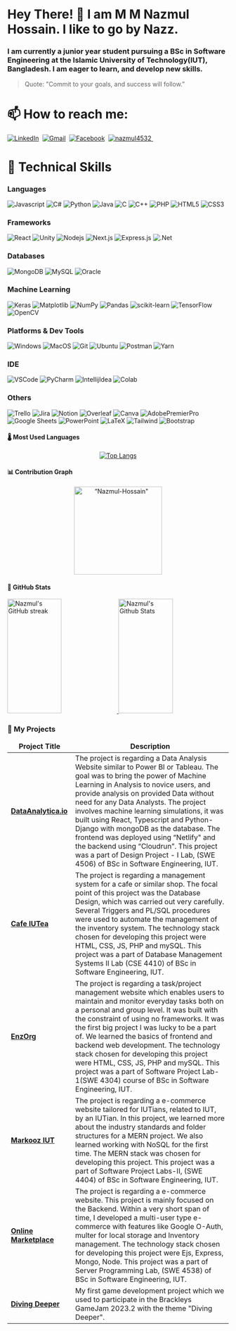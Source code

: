 # Hey There! 👋 I am M M Nazmul Hossain. I like to go by Nazz. 

### I am currently a junior year student pursuing a BSc in Software Engineering at the Islamic University of Technology(IUT), Bangladesh. I am eager to learn, and develop new skills.

> Quote: "Commit to your goals, and success will follow.”

# 📫 How to reach me: 
<a href="https://www.linkedin.com/in/nazmul-hossain-165642250/"><img src="https://img.shields.io/badge/linkedin-%230077B5.svg?&style=for-the-badge&logo=linkedin&logoColor=white" alt="LinkedIn" /></a>&nbsp;
<a href="mailto:nazmulhossain@iut-dhaka.edu?subject=Hello%20Nazmul"><img src="https://img.shields.io/badge/gmail-%23D14836.svg?&style=for-the-badge&logo=gmail&logoColor=white" alt="Gmail"/></a>&nbsp;
<a href="https://www.facebook.com/nazmul4532/"><img src="https://img.shields.io/badge/Facebook-%231877F2.svg?style=for-the-badge&logo=Facebook&logoColor=white" alt="Facebook"/></a>&nbsp;
<a href="https://codeforces.com/profile/nazmul4532" target="_blank">
  <img src="https://img.shields.io/badge/codeforces-f7c946?&style=for-the-badge&logo=codeforces&logoColor=black" alt="nazmul4532"  />
</a>&nbsp; 
<!--<a href="https://leetcode.com/nazmul4532" target="_blank">
  <img src="https://img.shields.io/badge/leetcode-a2842e?&style=for-the-badge&logo=leetcode&logoColor=white" alt="nazmul4532"  />
</a>&nbsp;-->

# :briefcase: Technical Skills

### Languages
![Javascript](https://img.shields.io/badge/JavaScript-F7DF1E?style=for-the-badge&logo=javascript&logoColor=black)
![C#](https://img.shields.io/badge/C%23-239120?style=for-the-badge&logo=c-sharp&logoColor=white)
![Python](https://img.shields.io/badge/Python-3776AB?style=for-the-badge&logo=python&logoColor=white)
![Java](https://img.shields.io/badge/Java-D88736?style=for-the-badge&logo=openjdk&logoColor=black)
![C](https://img.shields.io/badge/C-00599C?style=for-the-badge&logo=c&logoColor=white)
![C++](https://img.shields.io/badge/C%2B%2B-00599C?style=for-the-badge&logo=c%2B%2B&logoColor=white)
![PHP](https://img.shields.io/badge/PHP-777BB4?style=for-the-badge&logo=php&logoColor=white)
![HTML5](https://img.shields.io/badge/html5-%23E34F26.svg?style=for-the-badge&logo=html5&logoColor=white)
![CSS3](https://img.shields.io/badge/CSS3-1572B6?style=for-the-badge&logo=css3&logoColor=white)


### Frameworks
![React](https://img.shields.io/badge/-React-61DBFB?style=for-the-badge&labelColor=black&logo=react&logoColor=61DBFB)
![Unity](https://img.shields.io/badge/Unity-585A5F?style=for-the-badge&logo=unity&logoColor=white)
![Nodejs](https://img.shields.io/badge/Nodejs-3C873A?style=for-the-badge&labelColor=black&logo=node.js&logoColor=3C873A)
![Next.js](https://img.shields.io/badge/next.js-000000?style=for-the-badge&logo=nextdotjs&logoColor=white)
![Express.js](https://img.shields.io/badge/Express.js-122658?style=for-the-badge&logo=express&logoColor=white)
![.Net](https://img.shields.io/badge/.NET-5C2D91?style=for-the-badge&logo=.net&logoColor=white)


### Databases
![MongoDB](https://img.shields.io/badge/MongoDB-4EA94B?style=for-the-badge&logo=mongodb&logoColor=white)
![MySQL](https://img.shields.io/badge/MySQL-E1B943?style=for-the-badge&logo=mysql&logoColor=black)
![Oracle](https://img.shields.io/badge/Oracle-F80000?style=for-the-badge&logo=oracle&logoColor=black)


### Machine Learning

![Keras](https://img.shields.io/badge/Keras-%23D00000.svg?style=for-the-badge&logo=Keras&logoColor=white)
![Matplotlib](https://img.shields.io/badge/Matplotlib-%23ffffff.svg?style=for-the-badge&logo=Matplotlib&logoColor=black)
![NumPy](https://img.shields.io/badge/numpy-%23013243.svg?style=for-the-badge&logo=numpy&logoColor=white)
![Pandas](https://img.shields.io/badge/pandas-%23150458.svg?style=for-the-badge&logo=pandas&logoColor=white)
![scikit-learn](https://img.shields.io/badge/scikit--learn-%23F7931E.svg?style=for-the-badge&logo=scikit-learn&logoColor=white)
![TensorFlow](https://img.shields.io/badge/TensorFlow-%23FF6F00.svg?style=for-the-badge&logo=TensorFlow&logoColor=white)
![OpenCV](https://img.shields.io/badge/opencv-%23white.svg?style=for-the-badge&logo=opencv&logoColor=white)


### Platforms & Dev Tools
![Windows](https://img.shields.io/badge/Windows-0078D6?style=for-the-badge&logo=windows&logoColor=white)
![MacOS](https://img.shields.io/badge/MacOS-000000?style=for-the-badge&logo=apple&logoColor=white)
![Git](https://img.shields.io/badge/Git-F05032?style=for-the-badge&logo=git&logoColor=white)
![Ubuntu](https://img.shields.io/badge/Ubuntu-E95420?style=for-the-badge&logo=ubuntu&logoColor=white)
![Postman](https://img.shields.io/badge/Postman-FF6C37?style=for-the-badge&logo=postman&logoColor=white)
![Yarn](https://img.shields.io/badge/yarn-%232C8EBB.svg?style=for-the-badge&logo=yarn&logoColor=white)


### IDE
![VSCode](https://img.shields.io/badge/Visual_Studio-0078d7?style=for-the-badge&logo=visual%20studio&logoColor=white)
![PyCharm](https://img.shields.io/badge/PyCharm-46460C.svg?&style=for-the-badge&logo=PyCharm&logoColor=white)
![IntellijIdea](https://img.shields.io/badge/IntelliJ_IDEA-46460C.svg?style=for-the-badge&logo=intellij-idea&logoColor=white)
![Colab](https://img.shields.io/badge/Colab-F9AB00?style=for-the-badge&logo=googlecolab&color=525252)


### Others
![Trello](https://img.shields.io/badge/Trello-0052CC?style=for-the-badge&logo=trello&logoColor=white)
![Jira](https://img.shields.io/badge/Jira-0052CC?style=for-the-badge&logo=Jira&logoColor=white)
![Notion](https://img.shields.io/badge/Notion-000000?style=for-the-badge&logo=notion&logoColor=white)
![Overleaf](https://img.shields.io/badge/Overleaf-47A141?style=for-the-badge&logo=Overleaf&logoColor=white)
![Canva](https://img.shields.io/badge/Canva-%2300C4CC.svg?style=for-the-badge&logo=Canva&logoColor=white)
![AdobePremierPro](https://img.shields.io/badge/Adobe%20Premiere%20Pro-9999FF?style=for-the-badge&logo=Adobe%20Premiere%20Pro&logoColor=white)
![Google Sheets](https://img.shields.io/badge/Google%20Sheets-34A853?style=for-the-badge&logo=google%20sheets&logoColor=white)
![PowerPoint](https://img.shields.io/badge/PowerPoint-B7472A?style=for-the-badge&logo=microsoft%20powerpoint&logoColor=white)
![LaTeX](https://img.shields.io/badge/LaTeX-008080?style=for-the-badge&logo=latex&logoColor=white)
![Tailwind](https://img.shields.io/badge/Tailwind_CSS-092749?style=for-the-badge&logo=tailwindcss&logoColor=06B6D4&labelColor=000000)
![Bootstrap](https://img.shields.io/badge/Bootstrap-563D7C?style=for-the-badge&logo=bootstrap&logoColor=white)

<!--# Top Repositories
[![DataAnalytica.io](https://github-readme-stats.vercel.app/api/pin/?username=nazmul4532&repo=DataAnalytica.io&theme=blueberry)](https://github.com/nazmul4532/DataAnalytica.io)
[![MarkoozIUT](https://github-readme-stats.vercel.app/api/pin/?username=nazmul4532&repo=Markooz-IUT&theme=blueberry)](https://github.com/nazmul4532/Markooz-IUT)
[![Cafe-IUTea](https://github-readme-stats.vercel.app/api/pin/?username=nazmul4532&repo=Cafe-IUTea&theme=blueberry)](https://github.com/nazmul4532/Cafe-IUTea)
[![EnzOrg](https://github-readme-stats.vercel.app/api/pin/?username=nazmul4532&repo=EnzOrg&theme=blueberry)](https://github.com/nazmul4532/EnzOrg)
-->
#### 🌡️ Most Used Languages
<div align="center">
  <a href="https://github.com/anuraghazra/github-readme-stats">
    <img src="https://github-readme-stats-git-masterrstaa-rickstaa.vercel.app/api/top-langs/?username=nazmul4532&theme=blueberry" alt="Top Langs">
  </a>
</div>

#### 📊 Contribution Graph
<p align="center"><img height="200em" src="https://github-profile-summary-cards.vercel.app/api/cards/profile-details?username=nazmul4532&theme=github_dark" alt=“Nazmul-Hossain" align = "center"/></p>


#### 🤖 GitHub Stats
<a> 
  <a href="https://github.com/nazmul4532">
    <img src="https://github-readme-streak-stats.herokuapp.com/?user=nazmul4532&theme=blueberry&border=6281A7&background=0D1117" alt="Nazmul's GitHub streak" height="260px" width="49.5%"/>
  </a>
  <a href="https://github.com/nazmul4532"><img alt="Nazmul's Github Stats" src="https://denvercoder1-github-readme-stats.vercel.app/api?username=nazmul4532&show_icons=true&count_private=true&theme=blueberry&border_color=6281A7&bg_color=0D1117&title_color=8BB9DD&icon_color=86BBD8&text_color=9EBAC7" height="260px" width="49.5%"/></a>    
</a>

### 🔭 My Projects
<table>
  <thead align="center">
    <tr>
      <td><b>Project Title</b></td>
      <td><b>Description</b></td>
    </tr>
  </thead>
  <tbody>
<tr>
      <td><a href="https://github.com/nazmul4532/SWE_4506_Design_Project_I_Development" rel="nofollow"><strong>DataAnalytica.io</strong></a></td>
      <td>The project is regarding a Data Analysis Website similar to Power BI or Tableau. The goal was to bring the power of Machine Learning in Analysis to novice users, and provide analysis on provided Data without need for any Data Analysts. The project involves machine learning simulations, it was built using React, Typescript and Python-Django with mongoDB as the database. The frontend was deployed using “Netlify" and the backend using “Cloudrun”. This project was a part of Design Project - I Lab, (SWE 4506) of BSc in Software Engineering, IUT.
</td>
</tr>
<tr>
      <td><a href="https://github.com/nazmul4532/Cafe-IUTea" rel=“nofollow"><strong>Cafe IUTea</strong></a></td>
      <td>The project is regarding a management system for a cafe or similar shop. The focal point of this project was the Database Design, which was carried out very carefully. Several Triggers and PL/SQL procedures were used to automate the management of the inventory system. The technology stack chosen for developing this project were HTML, CSS, JS, PHP and mySQL. This project was a part of Database Management Systems II Lab (CSE 4410) of BSc in Software Engineering, IUT.</td>
</tr>
  <tr>
      <td><a href="https://github.com/nazmul4532/EnzOrg" rel="nofollow"><strong>EnzOrg</strong></a></td>
      <td>The project is regarding a task/project management website which enables users to maintain and monitor everyday tasks both on a personal and group level. It was built with the constraint of using no frameworks. It was the first big project I was lucky to be a part of. We learned the basics of frontend and backend web development. The technology stack chosen for developing this project were HTML, CSS, JS, PHP and mySQL. This project was a part of Software Project Lab-1(SWE 4304) course of BSc in Software Engineering, IUT.</td>
    </tr>
 <tr>
      <td><a href="https://github.com/nazmul4532/Markooz-IUT" rel=“nofollow"><strong>Markooz IUT</strong></a></td>
      <td>The project is regarding a e-commerce website tailored for IUTians, related to IUT, by an IUTian. In this project, we learned more about the industry standards and folder structures for a MERN project. We also learned working with NoSQL for the first time. The MERN stack was chosen for developing this project. This project was a part of Software Project Labs-II, (SWE 4404) of BSc in Software Engineering, IUT.</td>
    </tr>
    <tr>
      <td><a href="https://github.com/nazmul4532/Server-Programming-Project" rel=“nofollow"><strong>Online Marketplace</strong></a></td>
      <td>The project is regarding a e-commerce website. This project is mainly focused on the Backend. Within a very short span of time, I developed a multi-user type e-commerce with features like Google O-Auth, multer for local storage and Inventory management. The technology stack chosen for developing this project were Ejs, Express, Mongo, Node. This project was a part of Server Programming Lab, (SWE 4538) of BSc in Software Engineering, IUT.</td>
    </tr>
    <tr>
      <td><a href="https://github.com/Dihan141/brackeys-game-jam-2023.2" rel="nofollow"><strong>Diving Deeper</strong></a></td>
      <td>My first game development project which we used to participate in the Brackleys GameJam 2023.2 with the theme "Diving Deeper".</td>
    </tr>
</tbody>
</table>
